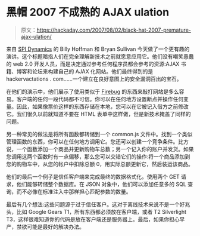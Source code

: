 # 黑帽 2007 不成熟的 AJAX ulation

> 原文：<https://hackaday.com/2007/08/02/black-hat-2007-premature-ajax-ulation/>

来自 [SPI Dynamics](http://www.spidynamics.com/) 的 Billy Hoffman 和 Bryan Sullivan 今天做了一个更有趣的演讲。这个标题暗指人们在完全理解新技术之前就愿意应用它。他们没有嘲笑愚蠢的 web 2.0 开发人员，而是决定通过参考任何程序员都会参考的资源:AJAX 书籍、博客和论坛来构建自己的 AJAX 化网站。他们最终得到的是 hackervactations . com……一个建立在良好意图上的安全漏洞百出的宝石。

在他们的演示中，他们展示了使用类似于 [Firebug](http://getfirebug.com/) 的东西来敲打网站是多么容易。客户端的任何一段代码都不可信。你可以在任何地方设置断点并操作任何变量。因此，如果像票价这样的东西存储在本地，您可以在它被记入借方之前修改它。我们很久以前就知道不要在 HTML 表单中这样做，但是新技术掩盖了同样的问题。

另一种常见的做法是将所有函数都转储到一个 common.js 文件中。找到一个类似管理函数的东西，你可以在任何地方调用它。您还可以创建一个竞争条件。比方说，一个函数添加一个商品并更新购物车总数；另一个记入你的账户并发货。如果您调用这两个函数时有一点偏移，那么您可以交错它们的操作:将一个商品添加到您的购物车中，从您的帐户中扣除总额 0，用实际总额更新它，然后装运该商品。

他们的最后一个例子是信任客户端来完成最终的数据格式化。使用两个 GET 请求，他们能够转储整个数据库。在 JSON 对象中，他们可以添加任意多的 SQL 查询，而不必像在标准注入中那样担心匹配参数的数量。

最后有几个想法:这些问题源于过于信任客户。这对于离线技术来说不是一个好兆头，比如 Google Gears T1，所有东西都必须放在客户端，或者 T2 Silverlight T3，这样很难知道你的代码是放在客户端还是服务器上。最后，如果你担心早产，禁欲可能是最好的解决办法。